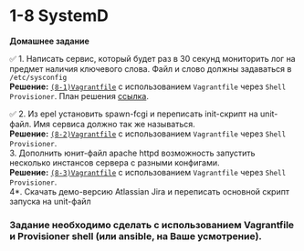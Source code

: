 # 1-8 SystemD
__Домашнее задание__  
  
✅ 1. Написать сервис, который будет раз в 30 секунд мониторить лог на предмет наличия ключевого слова. Файл и слово должны задаваться в `/etc/sysconfig`  
__Решение:__ [`(8-1)Vagrantfile`](https://github.com/io-sys/1-8-SystemD-SysV-nspawn/blob/master/(8-1)Vagrantfile) с использованием `Vagrantfile` через `Shell` `Provisioner`. План решения [ссылка](https://github.com/io-sys/1-8-SystemD-SysV-nspawn/blob/master/1-write-service.md).  

✅ 2. Из epel установить spawn-fcgi и переписать init-скрипт на unit-файл. Имя сервиса должно так же называться.  
__Решение:__ [`(8-2)Vagrantfile`](https://github.com/io-sys/1-8-SystemD-SysV-nspawn/blob/master/(8-2)Vagrantfile) с использованием `Vagrantfile` через `Shell` `Provisioner`.  
3. Дополнить юнит-файл apache httpd возможность запустить несколько инстансов сервера с разными конфигами.  
__Решение:__ [`(8-3)Vagrantfile`]( ) с использованием `Vagrantfile` через `Shell` `Provisioner`.  
4*. Скачать демо-версию Atlassian Jira и переписать основной скрипт запуска на unit-файл

### Задание необходимо сделать с использованием Vagrantfile и Provisioner  shell (или ansible, на Ваше усмотрение).
